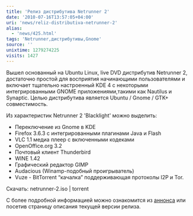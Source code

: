 ```yaml
---
title: 'Релиз дистрибутива Netrunner 2'
date: '2010-07-16T13:57:05+04:00'
uri: 'news/reliz-distributiva-netrunner-2'
alias: 
  - 'news/425.html'
tags: 'Netrunner,дистрибутивы,Gnome'
source: ''
unixtime: 1279274225
visits: 1427
---
```

Вышел основанный на Ubuntu Linux, live DVD дистрибутив Netrunner 2,  достаточно простой для восприятия начинающими пользователями и включает тщательно настроенный KDE 4 c некоторыми интегрированными GNOME приложениями,такими как Nautilus и Synaptic. Целью дистрибутива является Ubuntu / Gnome / GTK+ совместимость.

Из характеристик Netrunner 2 'Blacklight' можно выделить:

*   Переключение из Gnome в KDE
*   Firefox 3.6.3 с интегрированными плагинами Java и Flash
*   VLC 1.1 медиа плеер с включенными кодеками
*   OpenOffice.org 3.2
*   Почтовый клиент Thunderbird
*   WINE 1.42
*   Графический редактор GIMP
*   Audacious (Winamp-подобный проигрыватель)
*   Vuze - BitTorrent “качалка” поддерживающая протоколы I2P и Tor.

Скачать: netrunner-2.iso | torrent

С более подробной информацией можно ознакомится из [аннонса](http://www.netrunner-os.com/?p=185) или посетив страницу описания текущей версии релиза.
